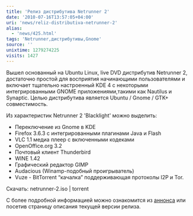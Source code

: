 ```yaml
---
title: 'Релиз дистрибутива Netrunner 2'
date: '2010-07-16T13:57:05+04:00'
uri: 'news/reliz-distributiva-netrunner-2'
alias: 
  - 'news/425.html'
tags: 'Netrunner,дистрибутивы,Gnome'
source: ''
unixtime: 1279274225
visits: 1427
---
```

Вышел основанный на Ubuntu Linux, live DVD дистрибутив Netrunner 2,  достаточно простой для восприятия начинающими пользователями и включает тщательно настроенный KDE 4 c некоторыми интегрированными GNOME приложениями,такими как Nautilus и Synaptic. Целью дистрибутива является Ubuntu / Gnome / GTK+ совместимость.

Из характеристик Netrunner 2 'Blacklight' можно выделить:

*   Переключение из Gnome в KDE
*   Firefox 3.6.3 с интегрированными плагинами Java и Flash
*   VLC 1.1 медиа плеер с включенными кодеками
*   OpenOffice.org 3.2
*   Почтовый клиент Thunderbird
*   WINE 1.42
*   Графический редактор GIMP
*   Audacious (Winamp-подобный проигрыватель)
*   Vuze - BitTorrent “качалка” поддерживающая протоколы I2P и Tor.

Скачать: netrunner-2.iso | torrent

С более подробной информацией можно ознакомится из [аннонса](http://www.netrunner-os.com/?p=185) или посетив страницу описания текущей версии релиза.
